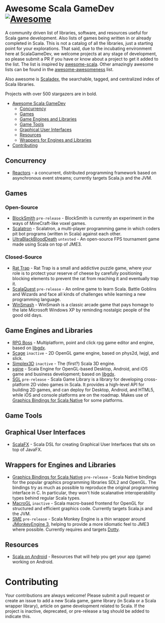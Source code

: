 Awesome Scala GameDev [![Awesome](https://cdn.rawgit.com/sindresorhus/awesome/d7305f38d29fed78fa85652e3a63e154dd8e8829/media/badge.svg)](https://github.com/sindresorhus/awesome)
=============

A community driven list of libraries, software, and resources useful for Scala game development. Also lists of games being written in or already completed in Scala. This is not a catalog of all the libraries, just a starting point for your explorations. That said, due to the incubating environment here at ScalaGameDev, we welcome projects at any stage of development, so please submit a PR if you have or know about a project to get it added to the list. The list is inspired by [awesome-scala](https://github.com/lauris/awesome-scala). Other amazingly awesome lists can be found in the [awesome-awesomeness](https://github.com/bayandin/awesome-awesomeness) list.

Also awesome is [Scaladex](https://index.scala-lang.org/), the searchable, tagged, and centralized index of Scala libraries.

Projects with over 500 stargazers are in bold.

- [Awesome Scala GameDev](#awesome-scala-gamedev)
    - [Concurrency](#concurrency)
    - [Games](#games)
    - [Game Engines and Libraries](#game-engines-and-libraries)
    - [Game Tools](#game-tools)
    - [Graphical User Interfaces](#graphical-user-interfaces)
    - [Resources](#resources)
    - [Wrappers for Engines and Libraries](#wrappers-for-engines-and-libraries)
- [Contributing](#contributing)

## Concurrency

* [Reactors](http://reactors.io) - a concurrent, distributed programming framework based on asynchronous event streams; currently targets Scala.js and the JVM.

## Games

### Open-Source

* [BlockSmith](https://github.com/bbarker/BlockSmith/) `pre-release` -  BlockSmith is currently an experiment in the ways of MineCraft-like voxel games. 
* [Scalatron](https://scalatron.github.io/) - Scalatron, a multi-player programming game in which coders pit bot programs (written in Scala) against each other.
* [UltraBlackBloodDeath](https://github.com/sykophant/sykophant-game) `untested` - An open-source FPS tournament game made using Scala on top of JME3.

### Closed-Source

* [Rat Trap](https://play.google.com/store/apps/details?id=com.regblanc.rattrap&hl=en) - Rat Trap is a small and addictive puzzle game, where your role is to protect your reserve of cheese by carefully positioning blocking elements to prevent the rat from reaching it and eventually trap it. 
* [ScalaQuest](https://www.kickstarter.com/projects/andanthor/scalaquest-a-game-to-learn-scala) `pre-release` - An online game to learn Scala. Battle Goblins and Wizards and face all kinds of challenges while learning a new programming language. 
* [WinSmash](https://play.google.com/store/apps/details?id=com.regblanc.winsmash&hl=en) - WinSmash is a classic arcade game that pays homage to the late Microsoft Windows XP by reminding nostalgic people of the good old days.

## Game Engines and Libraries

* [RPG Boss](https://github.com/rpgboss/rpgboss) - Multiplatform, point and click rpg game editor and engine, based on [libgdx](https://github.com/libgdx/libgdx).
* [Scage](https://github.com/dunnololda/scage) `inactive` - 2D OpenGL game engine, based on phys2d, lwjgl, and slick.
* [Simplex3D](https://github.com/lexn82/simplex3d) `inactive` - The (first?) Scala 3D engine.
* [sgine](https://github.com/outr/sgine) - Scala Engine for OpenGL-based Desktop, Android, and iOS game and business development; based on [libgdx](https://github.com/libgdx/libgdx).
* [SGL](https://github.com/regb/scala-game-library) `pre-release` - Scala Game Library is a library for developing cross-platform 2D video games in Scala. It provides a high-level API for building 2D games, and can deploy for Desktop, Android, and HTML5, while iOS and console platforms are on the roadmap. Makes use of [Graphics Bindings for Scala Native](#wrappers-for-engines-and-libraries) for some platforms.

## Game Tools

## Graphical User Interfaces

* [ScalaFX](http://www.scalafx.org/) - Scala DSL for creating Graphical User Interfaces that sits on top of JavaFX.

## Wrappers for Engines and Libraries

* [Graphics Bindings for Scala Native](https://github.com/regb/scalanative-graphics-bindings) `pre-release` - Scala Native bindings for the popular graphics programming libraries SDL2 and OpenGL. The bindings try as much as possible to reproduce the original programming interface in C. In particular, they won't hide scalanative interoperability types behind regular Scala types.
* [MacroGL](https://github.com/storm-enroute/macrogl) `inactive` - Scala macro-based frontend for OpenGL for structured and efficient graphics code. Currently targets Scala.js and the JVM.
* [SME](https://github.com/bbarker/SME) `pre-release`  - Scala Monkey Engine is a thin wrapper around [JMonkeyEngine 3](http://jmonkeyengine.org), helping to provide a more idiomatic feel to JME3 where possible. Currently requires and targets [Dotty](http://dotty.epfl.ch/).

## Resources

* [Scala on Android](http://scala-android.org/) - Resources that will help you get your app (game) working on Android.
# Contributing

Your contributions are always welcome! Please submit a pull request or create an issue to add a new Scala game, game library (in Scala or a Scala wrapper library), article on game development related to Scala. If the project is inactive, deprecated, or pre-release a tag should be added to indicate this.
